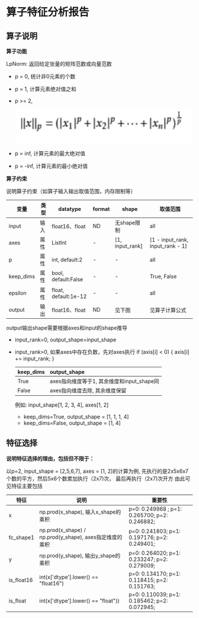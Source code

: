 # 算子特征分析报告

## 算子说明
**算子功能**

LpNorm: 返回给定张量的矩阵范数或向量范数
+ p = 0, 统计非0元素的个数
+ p = 1, 计算元素绝对值之和
+ p >= 2, 

  ![img.png](image/formula.png)

+ p = inf, 计算元素的最大绝对值
+ p = -inf, 计算元素的最小绝对值

**算子约束**
 
说明算子约束（如算子输入输出取值范围，内存限制等）

  | 变量 | 类型|datatype | format | shape | 取值范围|
  |----|--------|--------|-----|-----|-----|
  | input | 输入|float16、float | ND|无shape限制|all|
  | axes | 属性| ListInt|- |[1, input_rank]|[1 - input_rank, input_rank - 1]|
  | p |属性 | int, default:2| -|-|all|
  | keep_dims |属性 |bool, default:False | -|-|True, False|
  | epsilon |属性 |float, default:1e-12  | -|-|all|
  | output |输出 |float16、float | ND|见下图| 见算子计算公式|

   output输出shape需要根据axes和input的shape推导
+ input_rank=0, output_shape=input_shape

+ input_rank>0, 如果axes中存在负数，先对axes执行 if (axis[i] < 0) { axis[i] += input_rank; }

  | keep_dims | output_shape|
  |----|--------|
  | True | axes指向维度等于1, 其余维度和input_shape同|
  | False | axes指向维度去除, 其余维度保留|

  例如: input_shape[1, 2, 3, 4], axes[1, 2]
  + keep_dims=True, output_shape = [1, 1, 1, 4]
  + keep_dims=False, output_shape = [1, 4]
  
 

## 特征选择
**说明特征选择的理由，包括但不限于：**

以p=2, input_shape = [2,5,6,7], axes = [1, 2]的计算为例, 先执行的是2x5x6x7个数的平方，然后5x6个数累加执行（2x7)次， 最后再执行（2x7)次开方
由此可见特征主要包括

| 特征 | 说明|重要性 | 
|----|--------|--------|
| x | np.prod(x_shape), 输入x_shape的乘积|p=0: 0.249968 ; p=1: 0.265700; p=2: 0.246882;  | 
| fc_shape1 | np.prod(x_shape) / np.prod(y_shape), axes指定维度的乘积|p=0:  0.241803; p=1: 0.197176; p=2: 0.249401; |
| y |np.prod(y_shape), 输出y_shape的乘积 | p=0:  0.264020; p=1: 0.233247; p=2: 0.279009;|
| is_float16 |int(x['dtype'].lower() == "float16") |p=0: 0.134170; p=1: 0.118415; p=2: 0.151763; |
| is_float |int(x['dtype'].lower() == "float")) |p=0: 0.110039; p=1: 0.185462; p=2: 0.072945; |
